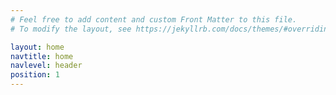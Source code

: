 ```yaml
---
# Feel free to add content and custom Front Matter to this file.
# To modify the layout, see https://jekyllrb.com/docs/themes/#overriding-theme-defaults

layout: home
navtitle: home
navlevel: header
position: 1
---
```

